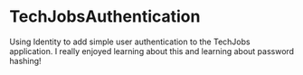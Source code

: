 # TechJobsAuthentication

Using Identity to add simple user authentication to the TechJobs application.
I really enjoyed learning about this and learning about password hashing!
